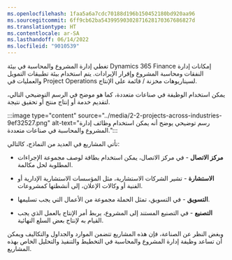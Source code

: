 ```yaml
---
ms.openlocfilehash: 1faa5a6a7cdc70188d196b150452180bd920aa96
ms.sourcegitcommit: 6ff9cb62ba54399590302871628170367686827d
ms.translationtype: HT
ms.contentlocale: ar-SA
ms.lasthandoff: 06/14/2022
ms.locfileid: "9010539"
---
```

تغطي إدارة المشروع والمحاسبة في بيئة Dynamics 365 Finance إمكانات إدارة النفقات ومحاسبة المشروع وإقرار الإيرادات. يتم استخدام بيئة تطبيقات التمويل والعمليات في Project Operations لسيناريوهات مخزنة / قائمة على الإنتاج.

يمكن استخدام الوظيفة في صناعات متعددة، كما هو موضح في الرسم التوضيحي التالي، لتقديم خدمة أو إنتاج منتج أو تحقيق نتيجة.

:::image type="content" source="../media/2-2-projects-across-industries-9ef32527.png" alt-text="رسم توضيحي يوضح أنه يمكن استخدام وظائف إدارة المشروع والمحاسبة في صناعات متعددة.":::

تأتي المشاريع في العديد من النماذج، كالتالي:

- **مركز الاتصال** - في مركز الاتصال، يمكن استخدام بطاقة لوصف مجموعة الإجراءات المطلوبة لحل مكالمة. 

- **الاستشارة** - تشير الشركات الاستشارية، مثل المؤسسات الاستشارية الإدارية أو الفنية أو وكالات الإعلان، إلى أنشطتها كمشروعات. 

- **التسويق** - في التسويق، تمثل الحملة مجموعة من الأعمال التي يجب تسليمها. 

- **التصنيع** - في التصنيع المستند إلى المشروع، يربط أمر الإنتاج بالعمل الذي يجب القيام به لإنتاج بعض السلع النهائية. 

وبغض النظر عن الصناعة، فإن هذه المشاريع تتضمن الموارد والجداول والتكاليف ويمكن أن تساعد وظيفة إدارة المشروع والمحاسبة في التخطيط والتنفيذ والتحليل الخاص بهذه المشاريع.

